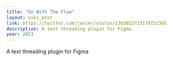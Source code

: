 ```yaml
---
title: "Go With The Flow"
layout: wiki_post
link: https://twitter.com/javier/status/1383022713179152385
description: A text threading plugin for Figma
year: 2021
---
```

A text threading plugin for Figma
